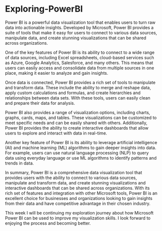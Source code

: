 # Exploring-PowerBI
Power BI is a powerful data visualization tool that enables users to turn raw data into actionable insights. Developed by Microsoft, Power BI provides a suite of tools that make it easy for users to connect to various data sources, manipulate data, and create stunning visualizations that can be shared across organizations.

One of the key features of Power BI is its ability to connect to a wide range of data sources, including Excel spreadsheets, cloud-based services such as Azure, Google Analytics, Salesforce, and many others. This means that users can easily access and consolidate data from multiple sources in one place, making it easier to analyze and gain insights.

Once data is connected, Power BI provides a rich set of tools to manipulate and transform data. These include the ability to merge and reshape data, apply custom calculations and formulas, and create hierarchies and relationships between data sets. With these tools, users can easily clean and prepare their data for analysis.

Power BI also provides a range of visualization options, including charts, graphs, cards, maps, and tables. These visualizations can be customized to meet specific needs and can be easily shared with others. Additionally, Power BI provides the ability to create interactive dashboards that allow users to explore and interact with data in real-time.

Another key feature of Power BI is its ability to leverage artificial intelligence (AI) and machine learning (ML) algorithms to gain deeper insights into data. For example, users can use natural language processing (NLP) to query data using everyday language or use ML algorithms to identify patterns and trends in data.

In summary, Power BI is a comprehensive data visualization tool that provides users with the ability to connect to various data sources, manipulate and transform data, and create stunning visualizations and interactive dashboards that can be shared across organizations. With its rich set of features and integration with other Microsoft tools, Power BI is an excellent choice for businesses and organizations looking to gain insights from their data and have competitive advantage in their chosen industry.

This week I will be continuing my exploration journey about how Microsoft Power BI can be used to improve my visualization skills. I look forward to enjoying the process and becoming better.
